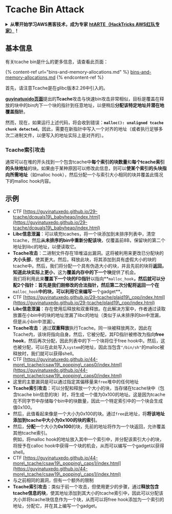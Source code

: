 # Tcache Bin Attack

<details>

<summary><strong>从零开始学习AWS黑客技术，成为专家</strong> <a href="https://training.hacktricks.xyz/courses/arte"><strong>htARTE（HackTricks AWS红队专家）</strong></a><strong>！</strong></summary>

支持HackTricks的其他方式：

* 如果您想看到您的**公司在HackTricks中做广告**或**下载PDF格式的HackTricks**，请查看[**订阅计划**](https://github.com/sponsors/carlospolop)!
* 获取[**官方PEASS和HackTricks周边产品**](https://peass.creator-spring.com)
* 探索[**PEASS家族**](https://opensea.io/collection/the-peass-family)，我们的独家[**NFTs**](https://opensea.io/collection/the-peass-family)
* **加入** 💬 [**Discord群组**](https://discord.gg/hRep4RUj7f) 或 [**电报群组**](https://t.me/peass) 或在**Twitter**上**关注**我们 🐦 [**@hacktricks\_live**](https://twitter.com/hacktricks\_live)**。**
* 通过向[**HackTricks**](https://github.com/carlospolop/hacktricks)和[**HackTricks Cloud**](https://github.com/carlospolop/hacktricks-cloud) github仓库提交PR来分享您的黑客技巧。

</details>

## 基本信息

有关tcache bin是什么的更多信息，请查看此页面：

{% content-ref url="bins-and-memory-allocations.md" %}
[bins-and-memory-allocations.md](bins-and-memory-allocations.md)
{% endcontent-ref %}

首先，请注意Tcache是在glibc版本2.26中引入的。

[**guyinatuxido页面**](https://guyinatuxedo.github.io/29-tcache/tcache\_explanation/index.html)提出的**Tcache**攻击与快速bin攻击非常相似，目标是覆盖在释放的块中的bin内下一个块的指针到任意地址，以便稍后**分配该特定地址并潜在地覆盖指针**。

然而，现在，如果运行上述代码，将会收到错误：**`malloc(): unaligned tcache chunk detected`**。因此，需要在新指针中写入一个对齐的地址（或者执行足够多次二进制文件，以便写入的地址实际上是对齐的）。

### Tcache索引攻击

通常可以在堆的开头找到一个包含tcache中**每个索引的块数量**和**每个tcache索引的头块地址**的块。如果由于某种原因可以修改此信息，则可以**使某个索引的头块指向所需地址**（如malloc hook），然后分配一个与索引大小相同的块并覆盖此情况下的malloc hook内容。

## 示例

* CTF [https://guyinatuxedo.github.io/29-tcache/dcquals19\_babyheap/index.html](https://guyinatuxedo.github.io/29-tcache/dcquals19\_babyheap/index.html)
* **Libc信息泄漏**：可以填充tcaches，将一个块添加到未排序列表中，清空tcache，然后**从未排序的bin中重新分配该块**，仅覆盖前8B，保留块的第二个地址到libc的地址，以便读取它。
* **Tcache攻击**：二进制文件存在1B堆溢出漏洞。这将被利用来更改已分配块的**大小头部**，使其更大。然后，释放此块，将其添加到具有虚假大小的块的tcache中。然后，我们将分配一个具有伪造大小的块，并且先前的块将**返回，知道此块实际上更小**，这为**覆盖内存中的下一个块**提供了机会。\
我们将利用此来**覆盖下一个块的FD指针**以指向**`malloc_hook`**，然后就可以分配2个指针：首先是我们刚修改的合法指针，然后第二次分配将返回一个在**`malloc_hook`**中的块，可以利用它来编写**一个gadget**。
* CTF [https://guyinatuxedo.github.io/29-tcache/plaid19\_cpp/index.html](https://guyinatuxedo.github.io/29-tcache/plaid19\_cpp/index.html)
* **Libc信息泄漏**：存在使用后释放和双重释放。在此解决方案中，作者通过读取放置在小bin中的块的地址泄漏了libc的地址（类似于从未排序的bin中泄漏，但是从小bin中泄漏）。
* **Tcache攻击**：通过**双重释放**执行Tcache。同一块被释放两次，因此在Tcache内，该块将指向自身。然后，它被分配，其FD指针被修改为指向**free hook**，然后再次分配，因此列表中的下一个块将位于free hook中。然后，这也被分配，可以在此处写入`system`的地址，因此当包含`"/bin/sh"`的malloc被释放时，我们就可以获得shell。
* CTF [https://guyinatuxedo.github.io/44-more\_tcache/csaw19\_popping\_caps0/index.html](https://guyinatuxedo.github.io/44-more\_tcache/csaw19\_popping\_caps0/index.html)
* 这里的主要漏洞是可以通过指定其偏移量来`free`堆中的任何地址
* **Tcache索引攻击**：可以分配和释放一个大小的块，当存储在tcache块中（包含tcache bin信息的块）时，将生成一个值为0x100的地址。这是因为tcache在不同字节中存储每个bin中的块数量，因此一个特定索引中的一个块会生成值0x100。
* 然后，此值看起来像是一个大小为0x100的块。通过`free`此地址，将**将该地址添加到tcache中大小为0x100的块的索引**。
* 然后，**分配**一个大小为**0x100**的块，先前的地址将作为一个块返回，允许覆盖其他tcache索引。\
例如，将malloc hook的地址放入其中一个索引中，并分配该索引大小的块，将授予在calloc hook中获得一个块的机会，从而可以编写一个gadget以获得shell。
* CTF [https://guyinatuxedo.github.io/44-more\_tcache/csaw19\_popping\_caps1/index.html](https://guyinatuxedo.github.io/44-more\_tcache/csaw19\_popping\_caps1/index.html)
* 与之前相同的漏洞，但有一个额外的限制
* **Tcache索引攻击**：类似于前一个攻击，但使用更少的步骤，通过**释放包含tcache信息的块**，使其地址添加到其大小的tcache索引中，因此可以分配该大小并将tcache块信息作为一个块，从而可以将free hook添加为一个索引的地址，分配它，并在其上编写一个gadget。
